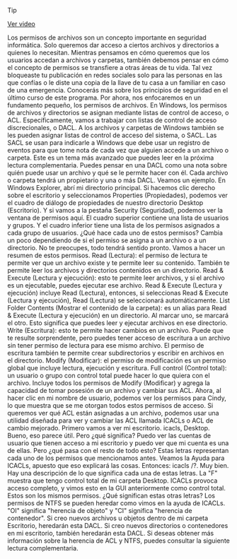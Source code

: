 > [!TIP]  
> [Ver video](https://youtu.be/mUtav6ym47I)

Los permisos de archivos son un concepto importante en seguridad informática. Solo queremos dar acceso a ciertos archivos y directorios a quienes lo necesitan. Mientras pensamos en cómo queremos que los usuarios accedan a archivos y carpetas, también debemos pensar en cómo el concepto de permisos se transfiere a otras áreas de tu vida. Tal vez bloqueaste tu publicación en redes sociales solo para las personas en las que confías o le diste una copia de la llave de tu casa a un familiar en caso de una emergencia. Conocerás más sobre los principios de seguridad en el último curso de este programa. Por ahora, nos enfocaremos en un fundamento pequeño, los permisos de archivos. En Windows, los permisos de archivos y directorios se asignan mediante listas de control de acceso, o ACL. Específicamente, vamos a trabajar con listas de control de acceso discrecionales, o DACL. A los archivos y carpetas de Windows también se les pueden asignar listas de control de acceso del sistema, o SACL. Las SACL se usan para indicarle a Windows que debe usar un registro de eventos para que tome nota de cada vez que alguien accede a un archivo o carpeta. Este es un tema más avanzado que puedes leer en la próxima lectura complementaria. Puedes pensar en una DACL como una nota sobre quién puede usar un archivo y qué se le permite hacer con él. Cada archivo o carpeta tendrá un propietario y una o más DACL. Veamos un ejemplo. En Windows Explorer, abrí mi directorio principal. Si hacemos clic derecho sobre el escritorio y seleccionamos Properties (Propiedades), podemos ver el cuadro de diálogo de propiedades de nuestro directorio Desktop (Escritorio). Y si vamos a la pestaña Security (Seguridad), podemos ver la ventana de permisos aquí. El cuadro superior contiene una lista de usuarios y grupos. Y el cuadro inferior tiene una lista de los permisos asignados a cada grupo de usuarios. ¿Qué hace cada uno de estos permisos? Cambia un poco dependiendo de si el permiso se asigna a un archivo o a un directorio. No te preocupes, todo tendrá sentido pronto. Vamos a hacer un resumen de estos permisos. Read (Lectura): el permiso de lectura te permite ver que un archivo existe y te permite leer su contenido. También te permite leer los archivos y directorios contenidos en un directorio. Read & Execute (Lectura y ejecución): esto te permite leer archivos, y si el archivo es un ejecutable, puedes ejecutar ese archivo. Read & Execute (Lectura y ejecución) incluye Read (Lectura), entonces, si seleccionas Read & Execute (Lectura y ejecución), Read (Lectura) se seleccionará automáticamente. List Folder Contents (Mostrar el contenido de la carpeta): es un alias para Read & Execute (Lectura y ejecución) en un directorio. Al marcar uno, se marcará el otro. Esto significa que puedes leer y ejecutar archivos en ese directorio. Write (Escritura): esto te permite hacer cambios en un archivo. Puede que te resulte sorprendente, pero puedes tener acceso de escritura a un archivo sin tener permiso de lectura para ese mismo archivo. El permiso de escritura también te permite crear subdirectorios y escribir en archivos en el directorio. Modify (Modificar): el permiso de modificación es un permiso global que incluye lectura, ejecución y escritura. Full control (Control total): un usuario o grupo con control total puede hacer lo que quiera con el archivo. Incluye todos los permisos de Modify (Modificar) y agrega la capacidad de tomar posesión de un archivo y cambiar sus ACL. Ahora, al hacer clic en mi nombre de usuario, podemos ver los permisos para Cindy, lo que muestra que se me otorgan todos estos permisos de acceso. Si queremos ver qué ACL están asignadas a un archivo, podemos usar una utilidad diseñada para ver y cambiar las ACL llamada ICACLs o ACL de cambio mejorado. Primero vamos a ver mi escritorio. icacls, Desktop. Bueno, eso parece útil. Pero ¿qué significa? Puedo ver las cuentas de usuario que tienen acceso a mi escritorio y puedo ver que mi cuenta es una de ellas. Pero ¿qué pasa con el resto de todo esto? Estas letras representan cada uno de los permisos que mencionamos antes. Veamos la Ayuda para ICACLs, apuesto que eso explicará las cosas. Entonces: icacls /?. Muy bien. Hay una descripción de lo que significa cada una de estas letras. La "F" muestra que tengo control total de mi carpeta Desktop. ICACLs provoca acceso completo, y vimos esto en la GUI anteriormente como control total. Estos son los mismos permisos. ¿Qué significan estas otras letras? Los permisos de NTFS se pueden heredar como vimos en la ayuda de ICACLs. "OI" significa "herencia de objeto" y "CI" significa "herencia de contenedor". Si creo nuevos archivos u objetos dentro de mi carpeta Escritorio, heredarán esta DACL. Si creo nuevos directorios o contenedores en mi escritorio, también heredarán esta DACL. Si deseas obtener más información sobre la herencia de ACL y NTFS, puedes consultar la siguiente lectura complementaria.